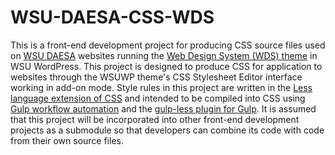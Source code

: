 # WSU-DAESA-CSS-WDS
This is a front-end development project for producing CSS source files used on [WSU DAESA](https://daesa.wsu.edu/) websites running the [Web Design System (WDS) theme](https://github.com/wsuwebteam/wsuwp-theme-wds) in WSU WordPress. This project is designed to produce CSS for application to websites through the WSUWP theme's CSS Stylesheet Editor interface working in add-on mode. Style rules in this project are written in the [Less language extension of CSS](https://lesscss.org/#overview) and intended to be compiled into CSS using [Gulp workflow automation](https://gulpjs.com/) and the [gulp-less plugin for Gulp](https://github.com/gulp-community/gulp-less). It is assumed that this project will be incorporated into other front-end development projects as a submodule so that developers can combine its code with code from their own source files.
